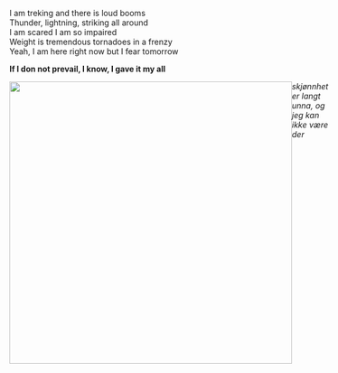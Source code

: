 I am treking and there is loud booms<br>
Thunder, lightning, striking all around<br>
I am scared I am so impaired<br>
Weight is tremendous tornadoes in a frenzy<br>
Yeah, I am here right now but I fear tomorrow

<strong>If I don not prevail, I know, I gave it my all</strong>
<div style = "display: flex; flex-direction:row;">
<img src = "https://i.ibb.co/DQ0yVyS/forest.jpg" width = 500px>
<div text-align = "center"><i>skjønnhet er langt unna, og jeg kan ikke være der</i><div>
</div><!---
hellraiserxan/hellraiserxan is a ✨ special ✨ repository because its `README.md` (this file) appears on your GitHub profile.
You can click the Preview link to take a look at your changes.
--->
